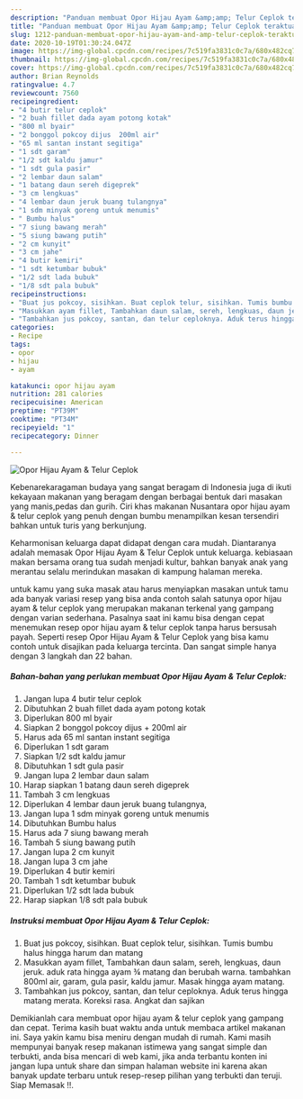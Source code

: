 ```yaml
---
description: "Panduan membuat Opor Hijau Ayam &amp;amp; Telur Ceplok teraktual"
title: "Panduan membuat Opor Hijau Ayam &amp;amp; Telur Ceplok teraktual"
slug: 1212-panduan-membuat-opor-hijau-ayam-and-amp-telur-ceplok-teraktual
date: 2020-10-19T01:30:24.047Z
image: https://img-global.cpcdn.com/recipes/7c519fa3831c0c7a/680x482cq70/opor-hijau-ayam-telur-ceplok-foto-resep-utama.jpg
thumbnail: https://img-global.cpcdn.com/recipes/7c519fa3831c0c7a/680x482cq70/opor-hijau-ayam-telur-ceplok-foto-resep-utama.jpg
cover: https://img-global.cpcdn.com/recipes/7c519fa3831c0c7a/680x482cq70/opor-hijau-ayam-telur-ceplok-foto-resep-utama.jpg
author: Brian Reynolds
ratingvalue: 4.7
reviewcount: 7560
recipeingredient:
- "4 butir telur ceplok"
- "2 buah fillet dada ayam potong kotak"
- "800 ml byair"
- "2 bonggol pokcoy dijus  200ml air"
- "65 ml santan instant segitiga"
- "1 sdt garam"
- "1/2 sdt kaldu jamur"
- "1 sdt gula pasir"
- "2 lembar daun salam"
- "1 batang daun sereh digeprek"
- "3 cm lengkuas"
- "4 lembar daun jeruk buang tulangnya"
- "1 sdm minyak goreng untuk menumis"
- " Bumbu halus"
- "7 siung bawang merah"
- "5 siung bawang putih"
- "2 cm kunyit"
- "3 cm jahe"
- "4 butir kemiri"
- "1 sdt ketumbar bubuk"
- "1/2 sdt lada bubuk"
- "1/8 sdt pala bubuk"
recipeinstructions:
- "Buat jus pokcoy, sisihkan. Buat ceplok telur, sisihkan. Tumis bumbu halus hingga harum dan matang"
- "Masukkan ayam fillet, Tambahkan daun salam, sereh, lengkuas, daun jeruk. aduk rata hingga ayam ¾ matang dan berubah warna. tambahkan 800ml air, garam, gula pasir, kaldu jamur. Masak hingga ayam matang."
- "Tambahkan jus pokcoy, santan, dan telur ceploknya. Aduk terus hingga matang merata. Koreksi rasa. Angkat dan sajikan"
categories:
- Recipe
tags:
- opor
- hijau
- ayam

katakunci: opor hijau ayam 
nutrition: 281 calories
recipecuisine: American
preptime: "PT39M"
cooktime: "PT34M"
recipeyield: "1"
recipecategory: Dinner

---
```



![Opor Hijau Ayam &amp; Telur Ceplok](https://img-global.cpcdn.com/recipes/7c519fa3831c0c7a/680x482cq70/opor-hijau-ayam-telur-ceplok-foto-resep-utama.jpg)

Kebenarekaragaman budaya yang sangat beragam di Indonesia juga di ikuti kekayaan makanan yang beragam dengan berbagai bentuk dari masakan yang manis,pedas dan gurih. Ciri khas makanan Nusantara opor hijau ayam &amp; telur ceplok yang penuh dengan bumbu menampilkan kesan tersendiri bahkan untuk turis yang berkunjung.




Keharmonisan keluarga dapat didapat dengan cara mudah. Diantaranya adalah memasak Opor Hijau Ayam &amp; Telur Ceplok untuk keluarga. kebiasaan makan bersama orang tua sudah menjadi kultur, bahkan banyak anak yang merantau selalu merindukan masakan di kampung halaman mereka.

untuk kamu yang suka masak atau harus menyiapkan masakan untuk tamu ada banyak variasi resep yang bisa anda contoh salah satunya opor hijau ayam &amp; telur ceplok yang merupakan makanan terkenal yang gampang dengan varian sederhana. Pasalnya saat ini kamu bisa dengan cepat menemukan resep opor hijau ayam &amp; telur ceplok tanpa harus bersusah payah.
Seperti resep Opor Hijau Ayam &amp; Telur Ceplok yang bisa kamu contoh untuk disajikan pada keluarga tercinta. Dan sangat simple hanya dengan 3 langkah dan 22 bahan.


<!--inarticleads1-->

##### Bahan-bahan yang perlukan membuat Opor Hijau Ayam &amp; Telur Ceplok:

1. Jangan lupa 4 butir telur ceplok
1. Dibutuhkan 2 buah fillet dada ayam potong kotak
1. Diperlukan 800 ml byair
1. Siapkan 2 bonggol pokcoy dijus + 200ml air
1. Harus ada 65 ml santan instant segitiga
1. Diperlukan 1 sdt garam
1. Siapkan 1/2 sdt kaldu jamur
1. Dibutuhkan 1 sdt gula pasir
1. Jangan lupa 2 lembar daun salam
1. Harap siapkan 1 batang daun sereh digeprek
1. Tambah 3 cm lengkuas
1. Diperlukan 4 lembar daun jeruk buang tulangnya,
1. Jangan lupa 1 sdm minyak goreng untuk menumis
1. Dibutuhkan  Bumbu halus
1. Harus ada 7 siung bawang merah
1. Tambah 5 siung bawang putih
1. Jangan lupa 2 cm kunyit
1. Jangan lupa 3 cm jahe
1. Diperlukan 4 butir kemiri
1. Tambah 1 sdt ketumbar bubuk
1. Diperlukan 1/2 sdt lada bubuk
1. Harap siapkan 1/8 sdt pala bubuk




<!--inarticleads2-->

##### Instruksi membuat  Opor Hijau Ayam &amp; Telur Ceplok:

1. Buat jus pokcoy, sisihkan. Buat ceplok telur, sisihkan. Tumis bumbu halus hingga harum dan matang
1. Masukkan ayam fillet, Tambahkan daun salam, sereh, lengkuas, daun jeruk. aduk rata hingga ayam ¾ matang dan berubah warna. tambahkan 800ml air, garam, gula pasir, kaldu jamur. Masak hingga ayam matang.
1. Tambahkan jus pokcoy, santan, dan telur ceploknya. Aduk terus hingga matang merata. Koreksi rasa. Angkat dan sajikan




Demikianlah cara membuat opor hijau ayam &amp; telur ceplok yang gampang dan cepat. Terima kasih buat waktu anda untuk membaca artikel makanan ini. Saya yakin kamu bisa meniru dengan mudah di rumah. Kami masih mempunyai banyak resep makanan istimewa yang sangat simple dan terbukti, anda bisa mencari di web kami, jika anda terbantu konten ini jangan lupa untuk share dan simpan halaman website ini karena akan banyak update terbaru untuk resep-resep pilihan yang terbukti dan teruji. Siap Memasak !!. 
